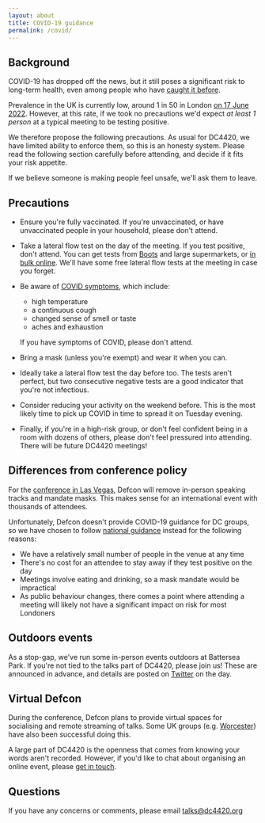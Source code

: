 ```yaml
---
layout: about
title: COVID-19 guidance
permalink: /covid/
---
```


## Background

COVID-19 has dropped off the news, but it still poses a significant
risk to long-term health, even among people who have
[caught it before](https://twitter.com/GANyborg/status/1539218849719111681). 

Prevalence in the UK is currently low, around 1 in 50 in London [on 17 June 2022](https://www.ons.gov.uk/peoplepopulationandcommunity/healthandsocialcare/conditionsanddiseases/bulletins/coronaviruscovid19infectionsurveypilot/17june2022).
However, at this rate, if we took no precautions we'd expect *at least 1 person* at a
typical meeting to be testing positive.

We therefore propose the following precautions. As usual for DC4420,
we have limited ability to enforce them, so this is an honesty system.
Please read the following section carefully before attending, and
decide if it fits your risk appetite.

If we believe someone is making people feel unsafe, we'll ask them to leave.

## Precautions
- Ensure you're fully vaccinated. If you're unvaccinated, or have unvaccinated people in your household, please don't attend.

- Take a lateral flow test on the day of the meeting. If you test positive, don't attend.
  You can get tests from [Boots](https://www.boots.com/flowflex-antigen-rapid-test-lateral-flow-self-testing-kit-1-test-10312288) and large supermarkets, or [in bulk online](https://www.medisave.co.uk/covid-lateral-flow-tests-l031-118r5.html). We'll have some free lateral flow tests at the meeting in case you forget.

- Be aware of [COVID symptoms](https://www.nhs.uk/conditions/coronavirus-covid-19/symptoms/main-symptoms/),
  which include:

  - high temperature
  - a continuous cough
  - changed sense of smell or taste
  - aches and exhaustion

  If you have symptoms of COVID, please don't attend. 

- Bring a mask (unless you're exempt) and wear it when you can.

- Ideally take a lateral flow test the day before too. The tests aren't perfect, but two
  consecutive negative tests are a good indicator that you're not infectious.

- Consider reducing your activity on the weekend before. This is the most likely
  time to pick up COVID in time to spread it on Tuesday evening.

- Finally, if you're in a high-risk group, or don't feel confident being
  in a room with dozens of others, please don't feel pressured
  into attending. There will be future DC4420 meetings!

## Differences from conference policy

For the [conference in Las Vegas](https://defcon.org/html/defcon-29/dc-29-faq.html),
Defcon will remove in-person speaking tracks and mandate masks. This makes sense
for an international event with thousands of attendees.

Unfortunately, Defcon doesn't provide COVID-19 guidance for DC groups, so we have
chosen to follow [national guidance](https://www.gov.uk/guidance/reducing-the-spread-of-respiratory-infections-including-covid-19-in-the-workplace) instead for the following reasons:

- We have a relatively small number of people in the venue at any time
- There's no cost for an attendee to stay away if they test positive on the day
- Meetings involve eating and drinking, so a mask mandate would be impractical
- As public behaviour changes, there comes a point where attending a meeting
  will likely not have a significant impact on risk for most Londoners

## Outdoors events

As a stop-gap, we've run some in-person events outdoors at Battersea Park. If you're
not tied to the talks part of DC4420, please join us! These are announced in advance,
and details are posted on [Twitter](https://twitter.com/dc4420) on the day.

## Virtual Defcon

During the conference, Defcon plans to provide virtual spaces for socialising
and remote streaming of talks. Some UK groups (e.g. [Worcester](https://dc441905.org/))
have also been successful doing this.

A large part of DC4420 is the openness that comes from knowing your words aren't recorded.
However, if you'd like to chat about organising an online event, please [get in touch](mailto:talks@dc4420.org).

## Questions

If you have any concerns or comments, please email <talks@dc4420.org>

